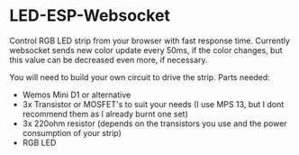 # LED-ESP-Websocket
Control RGB LED strip from your browser with fast response time. Currently websocket sends new color update every 50ms,
if the color changes, but this value can be decreased even more, if necessary. 

You will need to build your own circuit to drive the strip.
Parts needed: 
* Wemos Mini D1 or alternative
* 3x Transistor or MOSFET's to suit your needs (I use MPS 13, but I dont recommend them as I already burnt one set)
* 3x 220ohm resistor (depends on the transistors you use and the power consumption of your strip)
* RGB LED 
